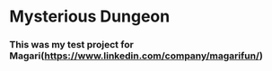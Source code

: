 # Mysterious Dungeon
### This was my test project for Magari(https://www.linkedin.com/company/magarifun/)
